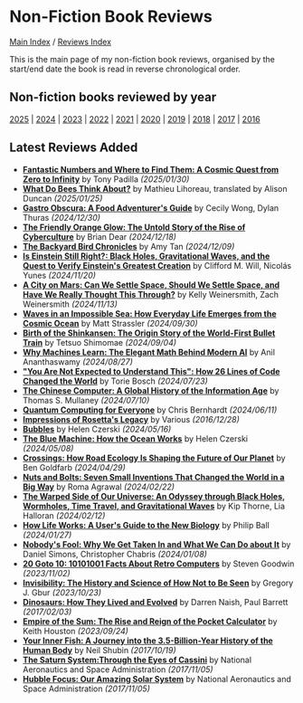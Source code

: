 # Non-Fiction Book Reviews

[Main Index](../../README.md) / [Reviews Index](../README.md)

This is the main page of my non-fiction book reviews, organised by the start/end date the book is read in reverse chronological order.

## Non-fiction books reviewed by year

[2025](2025/README.md) | [2024](2024/README.md) | [2023](2023/README.md) | [2022](2022/README.md) | [2021](2021/README.md) | [2020](2020/README.md) | [2019](2019/README.md) | [2018](2018/README.md) | [2017](2017/README.md) | [2016](2016/README.md)

## Latest Reviews Added

- [**Fantastic Numbers and Where to Find Them: A Cosmic Quest from Zero to Infinity**](2025/20250130-FantasticNumbers.md) by Tony Padilla *(2025/01/30)*
- [**What Do Bees Think About?**](2025/20250125-WhatBeesThinkAbout.md) by Mathieu Lihoreau, translated by Alison Duncan *(2025/01/25)*
- [**Gastro Obscura: A Food Adventurer's Guide**](2024/20241230-GastroObscura.md) by Cecily Wong, Dylan Thuras *(2024/12/30)*
- [**The Friendly Orange Glow: The Untold Story of the Rise of Cyberculture**](2024/20241218-FriendlyOrangeGlow.md) by Brian Dear *(2024/12/18)*
- [**The Backyard Bird Chronicles**](2024/20241209-BackyardBirdChronicles.md) by Amy Tan *(2024/12/09)*
- [**Is Einstein Still Right?: Black Holes, Gravitational Waves, and the Quest to Verify Einstein's Greatest Creation**](2024/20241120-EinsteinStillRight.md) by Clifford M. Will, Nicolás Yunes *(2024/11/20)*
- [**A City on Mars: Can We Settle Space, Should We Settle Space, and Have We Really Thought This Through?**](2024/20241113-CityOnMars.md) by Kelly Weinersmith, Zach Weinersmith *(2024/11/13)*
- [**Waves in an Impossible Sea: How Everyday Life Emerges from the Cosmic Ocean**](2024/20240930-WavesImpossibleSea.md) by Matt Strassler *(2024/09/30)*
- [**Birth of the Shinkansen: The Origin Story of the World-First Bullet Train**](2024/20240904-BirthShinkansen.md) by Tetsuo Shimomae *(2024/09/04)*
- [**Why Machines Learn: The Elegant Math Behind Modern AI**](2024/20240827-WhyMachinesLearn.md) by Anil Ananthaswamy *(2024/08/27)*
- [**"You Are Not Expected to Understand This": How 26 Lines of Code Changed the World**](2024/20240723-NotExpectedUnderstandThis.md) by Torie Bosch *(2024/07/23)*
- [**The Chinese Computer: A Global History of the Information Age**](2024/20240710-ChineseComputer.md) by Thomas S. Mullaney *(2024/07/10)*
- [**Quantum Computing for Everyone**](2024/20240611-QuantumComputingEveryone.md) by Chris Bernhardt *(2024/06/11)*
- [**Impressions of Rosetta's Legacy**](2016/20161228-ImpressionsRosetta.md) by Various *(2016/12/28)*
- [**Bubbles**](2024/20240516-Bubbles.md) by Helen Czerski *(2024/05/16)*
- [**The Blue Machine: How the Ocean Works**](2024/20240508-BlueMachine.md) by Helen Czerski *(2024/05/08)*
- [**Crossings: How Road Ecology Is Shaping the Future of Our Planet**](2024/20240429-Crossings.md) by Ben Goldfarb *(2024/04/29)*
- [**Nuts and Bolts: Seven Small Inventions That Changed the World in a Big Way**](2024/20240222-NutsBolts.md) by Roma Agrawal *(2024/02/22)*
- [**The Warped Side of Our Universe: An Odyssey through Black Holes, Wormholes, Time Travel, and Gravitational Waves**](2024/20240212-WarpedSideOurUniverse.md) by Kip Thorne, Lia Halloran *(2024/02/12)*
- [**How Life Works: A User's Guide to the New Biology**](2024/20240127-HowLifeWorks.md) by Philip Ball *(2024/01/27)*
- [**Nobody's Fool: Why We Get Taken In and What We Can Do about It**](2024/20240108-NobodysFool.md) by Daniel Simons, Christopher Chabris *(2024/01/08)*
- [**20 Goto 10: 10101001 Facts About Retro Computers**](2023/20231102-20Goto10.md) by Steven Goodwin *(2023/11/02)*
- [**Invisibility: The History and Science of How Not to Be Seen**](2023/20231023-Invisibility.md) by Gregory J. Gbur *(2023/10/23)*
- [**Dinosaurs: How They Lived and Evolved**](2017/20170203-DinosaursLivedEvolved.md) by Darren Naish, Paul Barrett *(2017/02/03)*
- [**Empire of the Sum: The Rise and Reign of the Pocket Calculator**](2023/20230924-EmpireSum.md) by Keith Houston *(2023/09/24)*
- [**Your Inner Fish: A Journey into the 3.5-Billion-Year History of the Human Body**](2017/20171019-YourInnerFish.md) by Neil Shubin *(2017/10/19)*
- [**The Saturn System:Through the Eyes of Cassini**](2017/20171105-SaturnSystemEyesCassini.md) by National Aeronautics and Space Administration *(2017/11/05)*
- [**Hubble Focus: Our Amazing Solar System**](2017/20171105-HubbleFocusAmazingSolarSystem.md) by National Aeronautics and Space Administration *(2017/11/05)*

